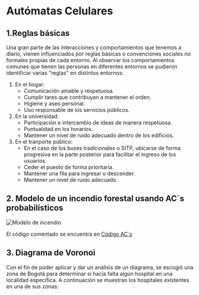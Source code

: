 # Autómatas Celulares
## 1.Reglas básicas
Una gran parte de las interacciones y comportamientos que tenemos a diario, vienen influenciados por reglas básicas o convenciones sociales no formales propias de cada entorno. Al observar los comportamientos comunes que tienen las personas en diferentes entornos se pudieron identificar varias "reglas" en distintos entornos:
1. En el hogar:
   - Comunicación amable y respetuosa.
   - Cumplir tares que contribuyan a mantener el orden.
   - Higiene y aseo personal.
   - Uso responsable de los servicios públicos.
2. En la universidad:
   - Participación e intercambio de ideas de manera respetuosa.
   - Puntualidad en los horarios.
   - Mantener un nivel de ruido adecuado dentro de los edificios.
3. En el tranporte público:
   - En el caso de los buses tradicionales o SITP, ubicarse de forma progresiva en la parte posterior para facilitar el ingreso de los usuarios.
   - Ceder el puesto de forma prioritaria.
   - Mantener una fila para ingresar o descender.
   - Mantener un nivel de ruido adecuado.
## 2. Modelo de un incendio forestal usando AC´s probabilísticos
![Modelo de incendio](https://github.com/Santi-DG/IAMiniRobots-20242/blob/e71c5e038507501a61006581bec6feebac195ec6/02-Aut%C3%B3matasCelulares/Incendio.gif)

El código comentado se encuentra en [Código AC´s](https://github.com/Santi-DG/IAMiniRobots-20242/blob/21ebaf587996f2b06daa58ff5803ce59784531e1/02-Aut%C3%B3matasCelulares/Modelo%20incendio.py)

## 3. Diagrama de Voronoi
Con el fin de poder aplicar y dar un análisis de un diagrama, se escogió una zona de Bogotá para determinar si hacía falta algún hospital en una localidad específica. A continuación se muestran los hospitales existentes en una de sus zonas:

